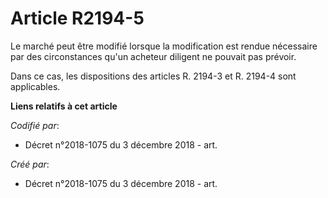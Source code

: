 # Article R2194-5

Le marché peut être modifié lorsque la modification est rendue nécessaire par des circonstances qu'un acheteur diligent ne
pouvait pas prévoir.

Dans ce cas, les dispositions des articles R. 2194-3 et R. 2194-4 sont applicables.

**Liens relatifs à cet article**

_Codifié par_:

  - Décret n°2018-1075 du 3 décembre 2018 - art.

_Créé par_:

  - Décret n°2018-1075 du 3 décembre 2018 - art.
